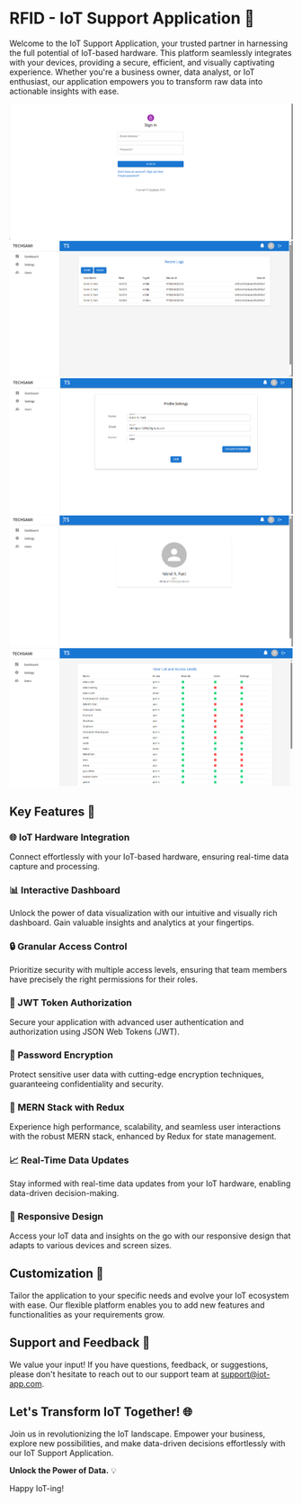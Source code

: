 # RFID - IoT Support Application 🚀

Welcome to the IoT Support Application, your trusted partner in harnessing the full potential of IoT-based hardware. This platform seamlessly integrates with your devices, providing a secure, efficient, and visually captivating experience. Whether you're a business owner, data analyst, or IoT enthusiast, our application empowers you to transform raw data into actionable insights with ease.

![Login Page](1.png)
![Record's Chart Page](2.png)
![Setting's Page](3.png)
![User Profile Page](4.png)
![Users and Accesses](5.png)


## Key Features 🌟

### 🌐 IoT Hardware Integration
Connect effortlessly with your IoT-based hardware, ensuring real-time data capture and processing.

### 📊 Interactive Dashboard
Unlock the power of data visualization with our intuitive and visually rich dashboard. Gain valuable insights and analytics at your fingertips.

### 🔒 Granular Access Control
Prioritize security with multiple access levels, ensuring that team members have precisely the right permissions for their roles.

### 🔐 JWT Token Authorization
Secure your application with advanced user authentication and authorization using JSON Web Tokens (JWT).

### 🔑 Password Encryption
Protect sensitive user data with cutting-edge encryption techniques, guaranteeing confidentiality and security.

### 🚀 MERN Stack with Redux
Experience high performance, scalability, and seamless user interactions with the robust MERN stack, enhanced by Redux for state management.

### 📈 Real-Time Data Updates
Stay informed with real-time data updates from your IoT hardware, enabling data-driven decision-making.

### 📱 Responsive Design
Access your IoT data and insights on the go with our responsive design that adapts to various devices and screen sizes.

## Customization 🌈

Tailor the application to your specific needs and evolve your IoT ecosystem with ease. Our flexible platform enables you to add new features and functionalities as your requirements grow.

## Support and Feedback 💬

We value your input! If you have questions, feedback, or suggestions, please don't hesitate to reach out to our support team at [support@iot-app.com](mailto:support@iot-app.com).

## Let's Transform IoT Together! 🌐

Join us in revolutionizing the IoT landscape. Empower your business, explore new possibilities, and make data-driven decisions effortlessly with our IoT Support Application.

**Unlock the Power of Data.** 💡

Happy IoT-ing!


